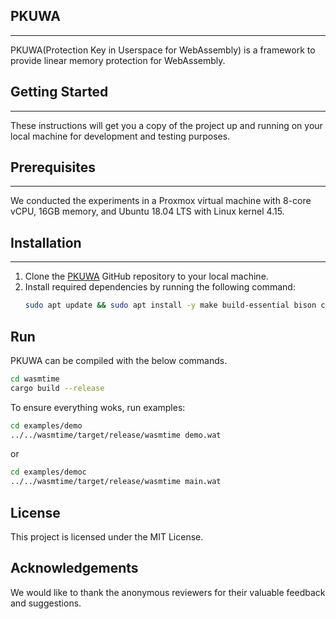 ## PKUWA
---
PKUWA(Protection Key in Userspace for WebAssembly) is a framework to provide linear memory protection for WebAssembly.

## Getting Started
---
These instructions will get you a copy of the project up and running on your local machine for development and testing purposes.

## Prerequisites
---
We conducted the experiments in a Proxmox virtual machine with 8-core vCPU, 16GB memory, and Ubuntu 18.04 LTS with Linux kernel 4.15.

## Installation
---
1. Clone the [PKUWA](https://anonymous.4open.science/r/PKUWA-2321) GitHub repository to your local machine.
2. Install required dependencies by running the following command:
   ```sh
   sudo apt update && sudo apt install -y make build-essential bison clang linux-tools-common libssl-dev
   ```

## Run
PKUWA can be compiled with the below commands.
```sh
cd wasmtime
cargo build --release
```

To ensure everything woks, run examples:
```sh
cd examples/demo
../../wasmtime/target/release/wasmtime demo.wat
```
or
```sh
cd examples/democ
../../wasmtime/target/release/wasmtime main.wat
```

## License
This project is licensed under the MIT License.

## Acknowledgements
We would like to thank the anonymous reviewers for their valuable feedback and suggestions.